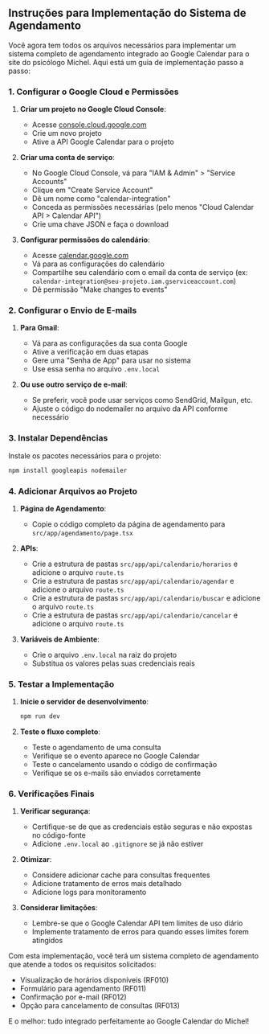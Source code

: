 ## Instruções para Implementação do Sistema de Agendamento

Você agora tem todos os arquivos necessários para implementar um sistema completo de agendamento integrado ao Google Calendar para o site do psicólogo Michel. Aqui está um guia de implementação passo a passo:

### 1. Configurar o Google Cloud e Permissões

1. **Criar um projeto no Google Cloud Console**:

   - Acesse [console.cloud.google.com](https://console.cloud.google.com/)
   - Crie um novo projeto
   - Ative a API Google Calendar para o projeto

2. **Criar uma conta de serviço**:

   - No Google Cloud Console, vá para "IAM & Admin" > "Service Accounts"
   - Clique em "Create Service Account"
   - Dê um nome como "calendar-integration"
   - Conceda as permissões necessárias (pelo menos "Cloud Calendar API > Calendar API")
   - Crie uma chave JSON e faça o download

3. **Configurar permissões do calendário**:
   - Acesse [calendar.google.com](https://calendar.google.com/)
   - Vá para as configurações do calendário
   - Compartilhe seu calendário com o email da conta de serviço (ex: `calendar-integration@seu-projeto.iam.gserviceaccount.com`)
   - Dê permissão "Make changes to events"

### 2. Configurar o Envio de E-mails

1. **Para Gmail**:

   - Vá para as configurações da sua conta Google
   - Ative a verificação em duas etapas
   - Gere uma "Senha de App" para usar no sistema
   - Use essa senha no arquivo `.env.local`

2. **Ou use outro serviço de e-mail**:
   - Se preferir, você pode usar serviços como SendGrid, Mailgun, etc.
   - Ajuste o código do nodemailer no arquivo da API conforme necessário

### 3. Instalar Dependências

Instale os pacotes necessários para o projeto:

```bash
npm install googleapis nodemailer
```

### 4. Adicionar Arquivos ao Projeto

1. **Página de Agendamento**:

   - Copie o código completo da página de agendamento para `src/app/agendamento/page.tsx`

2. **APIs**:

   - Crie a estrutura de pastas `src/app/api/calendario/horarios` e adicione o arquivo `route.ts`
   - Crie a estrutura de pastas `src/app/api/calendario/agendar` e adicione o arquivo `route.ts`
   - Crie a estrutura de pastas `src/app/api/calendario/buscar` e adicione o arquivo `route.ts`
   - Crie a estrutura de pastas `src/app/api/calendario/cancelar` e adicione o arquivo `route.ts`

3. **Variáveis de Ambiente**:
   - Crie o arquivo `.env.local` na raiz do projeto
   - Substitua os valores pelas suas credenciais reais

### 5. Testar a Implementação

1. **Inicie o servidor de desenvolvimento**:

   ```bash
   npm run dev
   ```

2. **Teste o fluxo completo**:
   - Teste o agendamento de uma consulta
   - Verifique se o evento aparece no Google Calendar
   - Teste o cancelamento usando o código de confirmação
   - Verifique se os e-mails são enviados corretamente

### 6. Verificações Finais

1. **Verificar segurança**:

   - Certifique-se de que as credenciais estão seguras e não expostas no código-fonte
   - Adicione `.env.local` ao `.gitignore` se já não estiver

2. **Otimizar**:

   - Considere adicionar cache para consultas frequentes
   - Adicione tratamento de erros mais detalhado
   - Adicione logs para monitoramento

3. **Considerar limitações**:
   - Lembre-se que o Google Calendar API tem limites de uso diário
   - Implemente tratamento de erros para quando esses limites forem atingidos

Com esta implementação, você terá um sistema completo de agendamento que atende a todos os requisitos solicitados:

- Visualização de horários disponíveis (RF010)
- Formulário para agendamento (RF011)
- Confirmação por e-mail (RF012)
- Opção para cancelamento de consultas (RF013)

E o melhor: tudo integrado perfeitamente ao Google Calendar do Michel!
